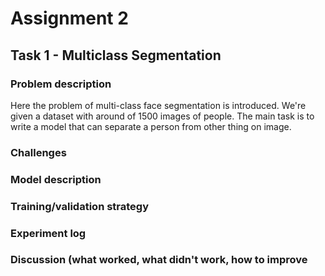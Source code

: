 # Assignment 2
## Task 1 - Multiclass Segmentation
### Problem description
Here the problem of multi-class face segmentation is introduced. We're given a dataset with around of 1500 images of people. The main task is to write a model that can separate a person from other thing on image.
### Challenges

### Model description

### Training/validation strategy

### Experiment log

### Discussion (what worked, what didn't work, how to improve
